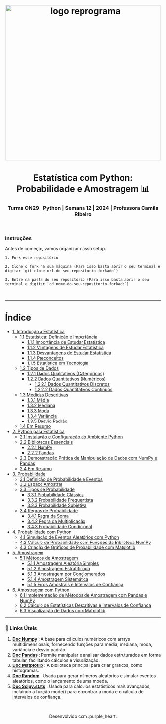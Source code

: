 <h1 align="center">
  <img src="assets/reprograma-fundos-claros.png" alt="logo reprograma" width="500">
</h1>

<h1 align="center">  Estatística com Python: Probabilidade e Amostragem 📊 </h1>
<h3 align="center">  Turma ON29 | Python | Semana 12 | 2024 | Professora Camila Ribeiro  </h3>

<br>

### Instruções

Antes de começar, vamos organizar nosso setup.


    1. Fork esse repositório

    2. Clone o fork na sua máquina (Para isso basta abrir o seu terminal e digitar `git clone url-do-seu-repositorio-forkado`)

    3. Entre na pasta do seu repositório (Para isso basta abrir o seu terminal e digitar `cd nome-do-seu-repositorio-forkado`)


<br>

---

# Índice

- [1. Introdução à Estatística](capitulos/1-introducao-a-estatistica.md)
    - [1.1 Estatística: Definição e Importância](capitulos/1-introducao-a-estatistica.md#11-estatistica-definicao-e-importancia)
        - [1.1.1 Importância de Estudar Estatística](capitulos/1-introducao-a-estatistica.md#111-importancia-de-estudar-estatistica)
        - [1.1.2 Vantagens de Estudar Estatística](capitulos/1-introducao-a-estatistica.md#112-vantagens-de-estudar-estatistica)
        - [1.1.3 Desvantagens de Estudar Estatística](capitulos/1-introducao-a-estatistica.md#113-desvantagens-de-estudar-estatistica)
        - [1.1.4 Preconceitos](capitulos/1-introducao-a-estatistica.md#114-preconceitos)
        - [1.1.5 Estatística em Tecnologia](capitulos/1-introducao-a-estatistica.md#115-estatistica-em-tecnologia)
    - [1.2 Tipos de Dados](capitulos/1-introducao-a-estatistica.md#12-tipos-de-dados)
        - [1.2.1 Dados Qualitativos (Categóricos)](capitulos/1-introducao-a-estatistica.md#121-dados-qualitativos-categoricos)
        - [1.2.2 Dados Quantitativos (Numéricos)](capitulos/1-introducao-a-estatistica.md#122-dados-quantitativos-numericos)
            - [1.2.2.1 Dados Quantitativos Discretos](capitulos/1-introducao-a-estatistica.md#1221-dados-quantitativos-discretos)
            - [1.2.2.2 Dados Quantitativos Contínuos](capitulos/1-introducao-a-estatistica.md#1222-dados-quantitativos-continuos)
    - [1.3 Medidas Descritivas](capitulos/1-introducao-a-estatistica.md#13-medidas-descritivas)
        - [1.3.1 Média](capitulos/1-introducao-a-estatistica.md#131-media)
        - [1.3.2 Mediana](capitulos/1-introducao-a-estatistica.md#132-mediana)
        - [1.3.3 Moda](capitulos/1-introducao-a-estatistica.md#133-moda)
        - [1.3.4 Variância](capitulos/1-introducao-a-estatistica.md#134-variancia)
        - [1.3.5 Desvio Padrão](capitulos/1-introducao-a-estatistica.md#135-desvio-padrao)
    - [1.4 Em Resumo](capitulos/1-introducao-a-estatistica.md#14-em-resumo)
- [2. Python para Estatística](capitulos/2-python-para-estatistica.md)
    - [2.1 Instalação e Configuração do Ambiente Python](capitulos/2-python-para-estatistica.md#21-instalacao-e-configuracao-do-ambiente-python)
    - [2.2 Bibliotecas Essenciais](capitulos/2-python-para-estatistica.md#22-bibliotecas-essenciais)
        - [2.2.1 NumPy](capitulos/2-python-para-estatistica.md#221-numpy)
        - [2.2.2 Pandas](capitulos/2-python-para-estatistica.md#222-pandas)
    - [2.3 Demonstração Prática de Manipulação de Dados com NumPy e Pandas](capitulos/2-python-para-estatistica.md#23-demonstracao-pratica-de-manipulacao-de-dados-com-numpy-e-pandas)
    - [2.4 Em Resumo](capitulos/2-python-para-estatistica.md#24-em-resumo)
- [3. Probabilidade](capitulos/3-probabilidade.md)
    - [3.1 Definição de Probabilidade e Eventos](capitulos/3-probabilidade.md#31-definicao-de-probabilidade-e-eventos)
    - [3.2 Espaço Amostral](capitulos/3-probabilidade.md#32-espaco-amostral)
    - [3.3 Tipos de Probabilidade](capitulos/3-probabilidade.md#33-tipos-de-probabilidade)
        - [3.3.1 Probabilidade Clássica](capitulos/3-probabilidade.md#331-probabilidade-classica)
        - [3.3.2 Probabilidade Frequentista](capitulos/3-probabilidade.md#332-probabilidade-frequentista)
        - [3.3.3 Probabilidade Subjetiva](capitulos/3-probabilidade.md#333-probabilidade-subjetiva)
    - [3.4 Regras de Probabilidade](capitulos/3-probabilidade.md#34-regras-de-probabilidade)
        - [3.4.1 Regra da Soma](capitulos/3-probabilidade.md#341-regra-da-soma)
        - [3.4.2 Regra da Multiplicação](capitulos/3-probabilidade.md#342-regra-da-multiplicacao)
        - [3.4.3 Probabilidade Condicional](capitulos/3-probabilidade.md#343-probabilidade-condicional)
- [4. Probabilidade com Python](capitulos/4-probabilidade-com-python.md)
    - [4.1 Simulação de Eventos Aleatórios com Python](capitulos/4-probabilidade-com-python.md#41-simulacao-de-eventos-aleatorios-com-python)
    - [4.2 Cálculo de Probabilidade com Funções da Biblioteca NumPy](capitulos/4-probabilidade-com-python.md#42-calculo-de-probabilidade-com-funcoes-da-biblioteca-numpy)
    - [4.3 Criação de Gráficos de Probabilidade com Matplotlib](capitulos/4-probabilidade-com-python.md#43-criacao-de-graficos-de-probabilidade-com-matplotlib)
- [5. Amostragem](capitulos/5-amostragem.md)
    - [5.1 Métodos de Amostragem](capitulos/5-amostragem.md#51-metodos-de-amostragem)
        - [5.1.1 Amostragem Aleatória Simples](capitulos/5-amostragem.md#511-amostragem-aleatoria-simples)
        - [5.1.2 Amostragem Estratificada](capitulos/5-amostragem.md#512-amostragem-estratificada)
        - [5.1.3 Amostragem por Conglomerados](capitulos/5-amostragem.md#513-amostragem-por-conglomerados)
        - [5.1.4 Amostragem Sistemática](capitulos/5-amostragem.md#514-amostragem-sistematica)
        - [5.1.5 Erros Amostrais e Intervalos de Confiança](capitulos/5-amostragem.md#515-erros-amostrais-e-intervalos-de-confianca)
- [6. Amostragem com Python](capitulos/6-amostragem-com-python.md)
    - [6.1 Implementação de Métodos de Amostragem com Pandas e NumPy](capitulos/6-amostragem-com-python.md#61-implementacao-de-metodos-de-amostragem-com-pandas-e-numpy)
    - [6.2 Cálculo de Estatísticas Descritivas e Intervalos de Confiança](capitulos/6-amostragem-com-python.md#62-calculo-de-estatisticas-descritivas-e-intervalos-de-confianca)
    - [6.3 Visualização de Dados com Matplotlib](capitulos/6-amostragem-com-python.md#6.3-visualizacao-de-dados-com-matplotlib)

---

### 🔗 Links Úteis

1. **[Doc Numpy](https://numpy-org.translate.goog/devdocs/?_x_tr_sl=en&_x_tr_tl=pt&_x_tr_hl=pt-BR&_x_tr_pto=sc)** :  A base para cálculos numéricos com arrays multidimensionais, fornecendo funções para média, mediana, moda, variância e desvio padrão.
2. **[Doc Pandas](https://pandas-pydata-org.translate.goog/docs/?_x_tr_sl=en&_x_tr_tl=pt&_x_tr_hl=pt-BR&_x_tr_pto=sc)** : Permite manipular e analisar dados estruturados em forma tabular, facilitando cálculos e visualização.
3. **[Doc Matplotlib](https://matplotlib-org.translate.goog/?_x_tr_sl=en&_x_tr_tl=pt&_x_tr_hl=pt-BR&_x_tr_pto=sc)** : A biblioteca principal para criar gráficos, como histogramas.
4. **[Doc Random](https://docs.python.org/pt-br/3/library/random.html)** : Usada para gerar números aleatórios e simular eventos aleatórios, como o lançamento de uma moeda.
5. **[Doc Scipy.stats](https://docs-scipy-org.translate.goog/doc/scipy/reference/stats.html?_x_tr_sl=en&_x_tr_tl=pt&_x_tr_hl=pt-BR&_x_tr_pto=sc)** : Usada para cálculos estatísticos mais avançados, incluindo a função mode() para encontrar a moda e o cálculo de intervalos de confiança.


<br>


<p align="center">
Desenvolvido com :purple_heart:  
</p>
